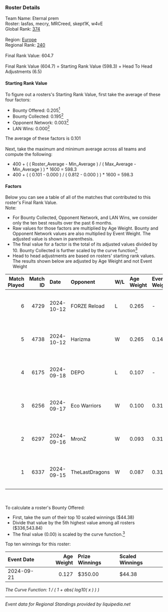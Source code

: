 ### Roster Details<br />
Team Name: Eternal prem<br />
Roster: lasfas, mecry, MRCreed, skept1K, w4vE<br />
Global Rank: [374](../../standings_global_2025_03_01.md)<br />
<br />
Region: [Europe]( ../../standings_europe_2025_03_01.md)<br />
Regional Rank: [240]( ../../standings_europe_2025_03_01.md)<br />
<br />
Final Rank Value:  604.7<br />
<br />
Final Rank Value (604.7) = Starting Rank Value (598.3) + Head To Head Adjustments (6.5)<br />

#### Starting Rank Value<br />
To figure out a rosters's Starting Rank Value, first take the average of these four factors:<br />
- Bounty Offered: 0.205[<sup>1</sup>](#table2)
- Bounty Collected: 0.195[<sup>2</sup>](#table1)
- Opponent Network: 0.003[<sup>2</sup>](#table1)
- LAN Wins: 0.000[<sup>2</sup>](#table1)

The average of these factors is 0.101<br />
<br />
Next, take the maximum and minimum average across all teams and compute the following:<br />
- 400 + ( ( Roster_Average - Min_Average ) / ( Max_Average - Min_Average ) ) * 1600 = 598.3
- 400 + ( ( 0.101 - 0.000 ) / ( 0.812 - 0.000 ) ) * 1600 = 598.3


#### Factors<br />
Below you can see a table of all of the matches that contributed to this roster's Final Rank Value.<br />
Note:<br />

- For Bounty Collected, Opponent Network, and LAN Wins, we consider only the ten best results over the past 6 months.
- Raw values for those factors are multiplied by Age Weight. Bounty and Opponent Network values are also multiplied by Event Weight. The adjusted value is shown in parenthesis.
- The final value for a factor is the total of its adjusted values divided by 10. Bounty Collected is further scaled by the curve function[<sup>3</sup>](#curveFunction)
- Head to head adjustments are based on rosters' starting rank values. The results shown below are adjusted by Age Weight and not Event Weight
<span id="table1"></span><br />


| Match Played | Match ID | Date       | Opponent       | W/L | Age Weight | Event Weight | Bounty Collected | Opponent Network | LAN Wins  | H2H Adj. | Roster                                  |
| -: | -: | :- | :- | :- | :- | :- | :- | :- | :- | -: | :- |
|            6 |     4729 | 2024-10-12 | FORZE Reload   | L   | 0.265      | -            | -                | -                | -         |    -1.77 | lasfas, mecry, MRCreed, skept1K, w4vE   |
|            5 |     4738 | 2024-10-12 | Harizma        | W   | 0.265      | 0.143        | 0.002 (0.000)    | 0.475 (0.018)    | 0 (0.000) |     5.41 | lasfas, mecry, MRCreed, skept1K, w4vE   |
|            4 |     6175 | 2024-09-18 | DEPO           | L   | 0.107      | -            | -                | -                | -         |    -0.92 | lasfas, MRCreed, rokilan, skept1K, w4vE |
|            3 |     6256 | 2024-09-17 | Eco Warriors   | W   | 0.100      | 0.310        | 0.022 (0.001)    | 0.268 (0.008)    | 0 (0.000) |     2.35 | lasfas, MRCreed, rokilan, skept1K, w4vE |
|            2 |     6297 | 2024-09-16 | MronZ          | W   | 0.093      | 0.310        | 0.000 (0.000)    | 0.000 (0.000)    | 0 (0.000) |     0.72 | lasfas, MRCreed, rokilan, skept1K, w4vE |
|            1 |     6337 | 2024-09-15 | TheLastDragons | W   | 0.087      | 0.310        | 0.000 (0.000)    | 0.000 (0.000)    | 0 (0.000) |     0.68 | lasfas, MRCreed, rokilan, skept1K, w4vE |

<br />
<span id="table2"></span><br />
To calculate a roster's Bounty Offered:<br />

- First, take the sum of their top 10 scaled winnings ($44.38)
- Divide that value by the 5th highest value among all rosters ($336,543.84)
- The final value (0.00) is scaled by the curve function.[<sup>3</sup>](#curveFunction)

Top ten winnings for this roster:<br />

| Event Date | Age Weight | Prize Winnings | Scaled Winnings |
| :- | -: | :- | :- |
| 2024-09-21 |      0.127 | $350.00        | $44.38          |


<span id="curveFunction"></span>_The Curve Function: 1 / ( 1 + abs( log10( x ) ) )_<br />

---
_Event data for Regional Standings provided by liquipedia.net_<br />

